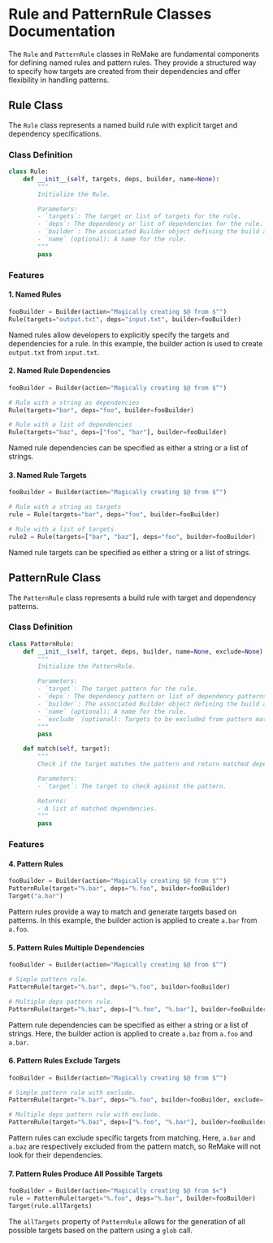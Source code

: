 # Rule and PatternRule Classes Documentation

The `Rule` and `PatternRule` classes in ReMake are fundamental components for
defining named rules and pattern rules. They provide a structured way to specify how
targets are created from their dependencies and offer flexibility in handling
patterns.

## Rule Class

The `Rule` class represents a named build rule with explicit target and
dependency specifications.

### Class Definition

```python
class Rule:
    def __init__(self, targets, deps, builder, name=None):
        """
        Initialize the Rule.

        Parameters:
        - `targets`: The target or list of targets for the rule.
        - `deps`: The dependency or list of dependencies for the rule.
        - `builder`: The associated Builder object defining the build action.
        - `name` (optional): A name for the rule.
        """
        pass
```

### Features

#### 1. Named Rules

```python
fooBuilder = Builder(action="Magically creating $@ from $^")
Rule(targets="output.txt", deps="input.txt", builder=fooBuilder)
```

Named rules allow developers to explicitly specify the targets and dependencies
for a rule. In this example, the builder action is used to create `output.txt`
from `input.txt`.

#### 2. Named Rule Dependencies

```python
fooBuilder = Builder(action="Magically creating $@ from $^")

# Rule with a string as dependencies
Rule(targets="bar", deps="foo", builder=fooBuilder)

# Rule with a list of dependencies
Rule(targets="baz", deps=["foo", "bar"], builder=fooBuilder)
```

Named rule dependencies can be specified as either a string or a list of
strings.

#### 3. Named Rule Targets

```python
fooBuilder = Builder(action="Magically creating $@ from $^")

# Rule with a string as targets
rule = Rule(targets="bar", deps="foo", builder=fooBuilder)

# Rule with a list of targets
rule2 = Rule(targets=["bar", "baz"], deps="foo", builder=fooBuilder)
```

Named rule targets can be specified as either a string or a list of strings.

## PatternRule Class

The `PatternRule` class represents a build rule with target and dependency
patterns.

### Class Definition

```python
class PatternRule:
    def __init__(self, target, deps, builder, name=None, exclude=None):
        """
        Initialize the PatternRule.

        Parameters:
        - `target`: The target pattern for the rule.
        - `deps`: The dependency pattern or list of dependency patterns for the rule.
        - `builder`: The associated Builder object defining the build action.
        - `name` (optional): A name for the rule.
        - `exclude` (optional): Targets to be excluded from pattern matching.
        """
        pass

    def match(self, target):
        """
        Check if the target matches the pattern and return matched dependencies.

        Parameters:
        - `target`: The target to check against the pattern.

        Returns:
        - A list of matched dependencies.
        """
        pass
```

### Features

#### 4. Pattern Rules

```python
fooBuilder = Builder(action="Magically creating $@ from $^")
PatternRule(target="%.bar", deps="%.foo", builder=fooBuilder)
Target("a.bar")
```

Pattern rules provide a way to match and generate targets based on patterns. In
this example, the builder action is applied to create `a.bar` from `a.foo`.

#### 5. Pattern Rules Multiple Dependencies

```python
fooBuilder = Builder(action="Magically creating $@ from $^")

# Simple pattern rule.
PatternRule(target="%.bar", deps="%.foo", builder=fooBuilder)

# Multiple deps pattern rule.
PatternRule(target="%.baz", deps=["%.foo", "%.bar"], builder=fooBuilder)
```

Pattern rule dependencies can be specified as either a string or a list of
strings. Here, the builder action is applied to create `a.baz` from `a.foo` and
`a.bar`.

#### 6. Pattern Rules Exclude Targets

```python
fooBuilder = Builder(action="Magically creating $@ from $^")

# Simple pattern rule with exclude.
PatternRule(target="%.bar", deps="%.foo", builder=fooBuilder, exclude=["a.bar"])

# Multiple deps pattern rule with exclude.
PatternRule(target="%.baz", deps=["%.foo", "%.bar"], builder=fooBuilder, exclude=["a.baz"])
```

Pattern rules can exclude specific targets from matching. Here, `a.bar` and `a.baz` are respectively
excluded from the pattern match, so ReMake will not look for their dependencies.

#### 7. Pattern Rules Produce All Possible Targets

```python
fooBuilder = Builder(action="Magically creating $@ from $<")
rule = PatternRule(target="%.foo", deps="%.bar", builder=fooBuilder)
Target(rule.allTargets)
```

The `allTargets` property of `PatternRule` allows for the generation of all
possible targets based on the pattern using a `glob` call.
